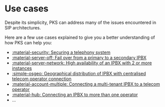 <!---
# P-KISS-SBC documentation © 2007-2024 by Mathias WOLFF 
# is licensed under Attribution-NonCommercial-ShareAlike 4.0 International (see https://creativecommons.org/licenses/by-nc-sa/4.0/)
# SPDX-License-Identifier: CC-BY-NC-SA-4.0
--->

# Use cases

Despite its simplicity, PKS can address many of the issues encountered in SIP architectures.

Here are a few use cases explained to give you a better understanding of how PKS can help you:

- [:material-security: Securing a telephony system](securing-telephony-system.md)
- [:material-server-off: Fail over from a primary to a secondary IPBX](failover.md)
- [:material-server-network: High availability of an IPBX with 2 or more instances](ipbx-high-availability.md)
- [:simple-osgeo: Geographical distribution of IPBX with centralised telecom operator connection](geographical-distribution-ipbx.md)
- [:material-account-multiple: Connecting a multi-tenant IPBX to a telecom operator](connecting-mutitenant-ipbx-to-carrier.md)
- [:material-hub: Connecting an IPBX to more than one operator](connecting-ipbx-to-multiple-carriers.md)
- ...
